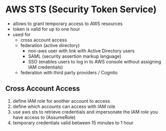 # AWS STS (Security Token Service)
* allows to grant temporary access to AWS resources
* token is valid for up to one hour
* used for 
  * cross account access
  * federation (active directory)
    * non-aws user with link with Active Directory users
    * SAML (security assertion markup language)
    * SSO (enables users to log in to AWS console without assigning IAM credentials)
  * federation with third party providers / Cognito

## Cross Account Access
1. define IAM role for another account to access
2. define which accounts can access with IAM role
3. use aws sts to retrieve credentials and impersonate the IAM role you have access to (AssumeRole)
4. temporary credentials valid between 15 minutes to 1 hour
